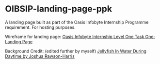 # OIBSIP-landing-page-ppk
A landing page built as part of the Oasis Infobyte Internship Programme requirement. For hosting purposes.

Wireframe for landing page:
[Oasis Infobyte Internship Level One Task One: Landing Page](https://philisizwekuzwayo569268.invisionapp.com/freehand/Oasis-Infobyte-Landing-Page-1KXoY8eu4)

Background Credit: (edited further by myself)
[Jellyfish In Water During Daytime by Joshua Rawson-Harris](https://unsplash.com/photos/white-jellyfish-in-water-during-daytime-7PMH-V2Lpew)